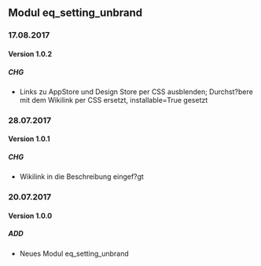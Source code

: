 ## Modul eq_setting_unbrand

### 17.08.2017
#### Version 1.0.2
##### CHG
- Links zu AppStore und Design Store per CSS ausblenden; Durchst?bere mit dem Wikilink per CSS ersetzt, installable=True gesetzt

### 28.07.2017
#### Version 1.0.1
##### CHG
- Wikilink in die Beschreibung eingef?gt

### 20.07.2017
#### Version 1.0.0
##### ADD
- Neues Modul eq_setting_unbrand
